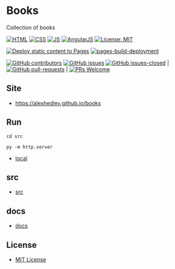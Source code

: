 # Books

Collection of books

[![HTML](https://img.shields.io/badge/HTML-E34F26?style=for-the-badge&logo=html5&logoColor=white)](https://developer.mozilla.org/en-US/docs/Learn/Getting_started_with_the_web/HTML_basics)
[![CSS](https://img.shields.io/badge/CSS-1572B6?&style=for-the-badge&logo=css3&logoColor=white)](https://developer.mozilla.org/en-US/docs/Web/CSS)
[![JS](https://img.shields.io/badge/JavaScript-323330?style=for-the-badge&logo=javascript&logoColor=F7DF1E)](https://developer.mozilla.org/en-US/docs/Web/JavaScript)
[![AngularJS](https://img.shields.io/badge/AngularJS-E23237?style=for-the-badge&logo=angularjs&logoColor=white)](https://angularjs.org/)
[![License: MIT](https://img.shields.io/badge/License-MIT-lightgrey.svg?style=for-the-badge)](https://opensource.org/licenses/MIT)

[![Deploy static content to Pages](https://github.com/AlexHedley/books/actions/workflows/static.yml/badge.svg)](https://github.com/AlexHedley/books/actions/workflows/static.yml)
[![pages-build-deployment](https://github.com/AlexHedley/books/actions/workflows/pages/pages-build-deployment/badge.svg)](https://github.com/AlexHedley/books/actions/workflows/pages/pages-build-deployment)

[![GitHub contributors](https://img.shields.io/github/contributors/AlexHedley/books.svg)](https://GitHub.com/AlexHedley/books/graphs/contributors/)
[![GitHub issues](https://img.shields.io/github/issues/AlexHedley/books.svg)](https://GitHub.com/AlexHedley/books/issues/)
[![GitHub issues-closed](https://img.shields.io/github/issues-closed/AlexHedley/books.svg)](https://GitHub.com/AlexHedley/books/issues?q=is%3Aissue+is%3Aclosed) | [![GitHub pull-requests](https://img.shields.io/github/issues-pr/AlexHedley/books.svg)](https://GitHub.com/AlexHedley/books/pull/) | [![PRs Welcome](https://img.shields.io/badge/PRs-welcome-brightgreen.svg)](http://makeapullrequest.com)

## Site

- https://alexhedley.github.io/books

## Run

`cd src`

`py -m http.server`

- [local](http://localhost:8000/)

## src

- [src](src/README.md)

## docs

- [docs](docs/README.md)

## License

- [MIT License](LICENSE)
